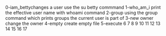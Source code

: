 0-iam_bettychanges a user use the su betty commmand 
1-who_am_i print the effective user name with whoami command
2-group using the group command which prints groups the current user is part of
3-new owner change the owner
4-empty create empty file
5-execute
6
7
8
9
10
11
12
13
14
15
16
17
